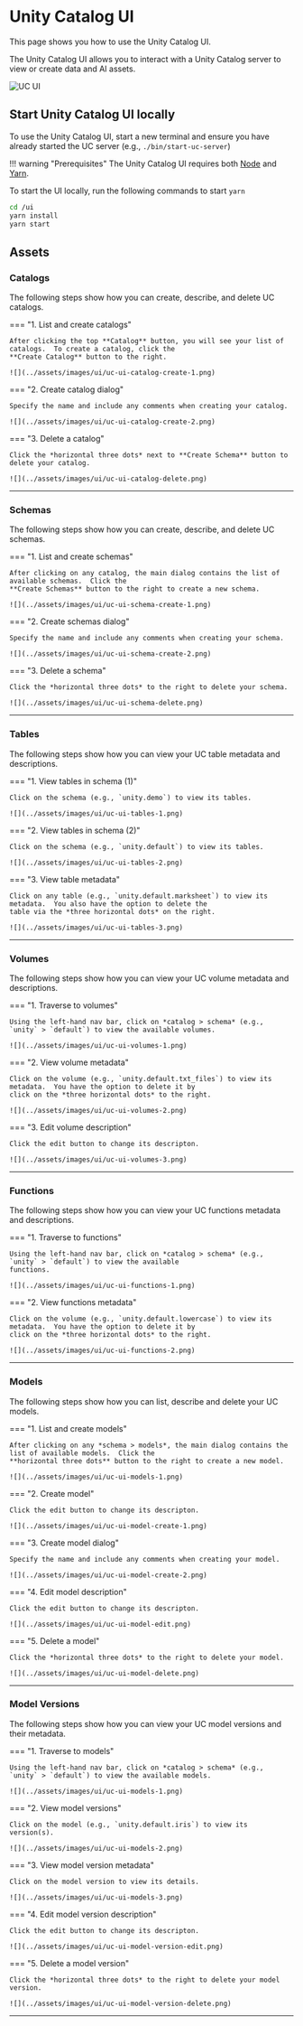 # Unity Catalog UI

This page shows you how to use the Unity Catalog UI.

The Unity Catalog UI allows you to interact with a Unity Catalog server to view or create data and AI assets.

![UC UI](../assets/images/ui/uc-ui-expanded.png)

## Start Unity Catalog UI locally

To use the Unity Catalog UI, start a new terminal and ensure you have already started the UC server
(e.g., `./bin/start-uc-server`)

!!! warning "Prerequisites"
The Unity Catalog UI requires both [Node](https://nodejs.org/en/download/package-manager) and
[Yarn](https://classic.yarnpkg.com/lang/en/docs/install).

To start the UI locally, run the following commands to start `yarn`

```sh
cd /ui
yarn install
yarn start
```

## Assets

### Catalogs

The following steps show how you can create, describe, and delete UC catalogs.

=== "1. List and create catalogs"

    After clicking the top **Catalog** button, you will see your list of catalogs.  To create a catalog, click the
    **Create Catalog** button to the right.

    ![](../assets/images/ui/uc-ui-catalog-create-1.png)

=== "2. Create catalog dialog"

    Specify the name and include any comments when creating your catalog.

    ![](../assets/images/ui/uc-ui-catalog-create-2.png)

=== "3. Delete a catalog"

    Click the *horizontal three dots* next to **Create Schema** button to delete your catalog.

    ![](../assets/images/ui/uc-ui-catalog-delete.png)

---

### Schemas

The following steps show how you can create, describe, and delete UC schemas.

=== "1. List and create schemas"

    After clicking on any catalog, the main dialog contains the list of available schemas.  Click the
    **Create Schemas** button to the right to create a new schema.

    ![](../assets/images/ui/uc-ui-schema-create-1.png)

=== "2. Create schemas dialog"

    Specify the name and include any comments when creating your schema.

    ![](../assets/images/ui/uc-ui-schema-create-2.png)

=== "3. Delete a schema"

    Click the *horizontal three dots* to the right to delete your schema.

    ![](../assets/images/ui/uc-ui-schema-delete.png)

---

### Tables

The following steps show how you can view your UC table metadata and descriptions.

=== "1. View tables in schema (1)"

    Click on the schema (e.g., `unity.demo`) to view its tables.

    ![](../assets/images/ui/uc-ui-tables-1.png)

=== "2. View tables in schema (2)"

    Click on the schema (e.g., `unity.default`) to view its tables.

    ![](../assets/images/ui/uc-ui-tables-2.png)

=== "3. View table metadata"

    Click on any table (e.g., `unity.default.marksheet`) to view its metadata.  You also have the option to delete the
    table via the *three horizontal dots* on the right.

    ![](../assets/images/ui/uc-ui-tables-3.png)

---

### Volumes

The following steps show how you can view your UC volume metadata and descriptions.

=== "1. Traverse to volumes"

    Using the left-hand nav bar, click on *catalog > schema* (e.g., `unity` > `default`) to view the available volumes.

    ![](../assets/images/ui/uc-ui-volumes-1.png)

=== "2. View volume metadata"

    Click on the volume (e.g., `unity.default.txt_files`) to view its metadata.  You have the option to delete it by
    click on the *three horizontal dots* to the right.

    ![](../assets/images/ui/uc-ui-volumes-2.png)

=== "3. Edit volume description"

    Click the edit button to change its descripton.

    ![](../assets/images/ui/uc-ui-volumes-3.png)

---

### Functions

The following steps show how you can view your UC functions metadata and descriptions.

=== "1. Traverse to functions"

    Using the left-hand nav bar, click on *catalog > schema* (e.g., `unity` > `default`) to view the available
    functions.

    ![](../assets/images/ui/uc-ui-functions-1.png)

=== "2. View functions metadata"

    Click on the volume (e.g., `unity.default.lowercase`) to view its metadata.  You have the option to delete it by
    click on the *three horizontal dots* to the right.

    ![](../assets/images/ui/uc-ui-functions-2.png)

---

### Models

The following steps show how you can list, describe and delete your UC models.

=== "1. List and create models"

    After clicking on any *schema > models*, the main dialog contains the list of available models.  Click the
    **horizontal three dots** button to the right to create a new model.

    ![](../assets/images/ui/uc-ui-models-1.png)

=== "2. Create model"

    Click the edit button to change its descripton.

    ![](../assets/images/ui/uc-ui-model-create-1.png)

=== "3. Create model dialog"

    Specify the name and include any comments when creating your model.

    ![](../assets/images/ui/uc-ui-model-create-2.png)

=== "4. Edit model description"

    Click the edit button to change its descripton.

    ![](../assets/images/ui/uc-ui-model-edit.png)

=== "5. Delete a model"

    Click the *horizontal three dots* to the right to delete your model.

    ![](../assets/images/ui/uc-ui-model-delete.png)

---

### Model Versions

The following steps show how you can view your UC model versions and their metadata.

=== "1. Traverse to models"

    Using the left-hand nav bar, click on *catalog > schema* (e.g., `unity` > `default`) to view the available models.

    ![](../assets/images/ui/uc-ui-models-1.png)

=== "2. View model versions"

    Click on the model (e.g., `unity.default.iris`) to view its version(s).

    ![](../assets/images/ui/uc-ui-models-2.png)

=== "3. View model version metadata"

    Click on the model version to view its details.

    ![](../assets/images/ui/uc-ui-models-3.png)

=== "4. Edit model version description"

    Click the edit button to change its descripton.

    ![](../assets/images/ui/uc-ui-model-version-edit.png)

=== "5. Delete a model version"

    Click the *horizontal three dots* to the right to delete your model version.

    ![](../assets/images/ui/uc-ui-model-version-delete.png)

---
